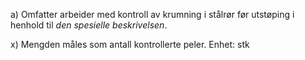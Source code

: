 a) Omfatter arbeider med kontroll av krumning i stålrør før utstøping i henhold til *den spesielle beskrivelsen*.

x) Mengden måles som antall kontrollerte peler. Enhet: stk

